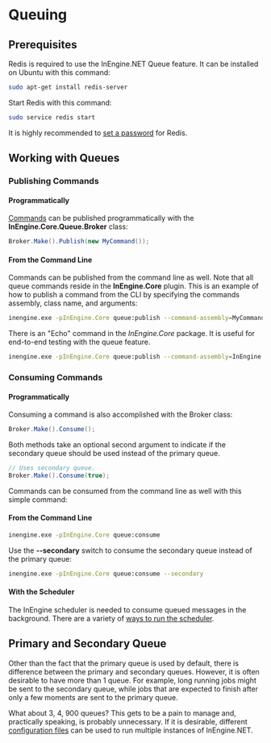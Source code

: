 # Queuing

## Prerequisites

Redis is required to use the InEngine.NET Queue feature. 
It can be installed on Ubuntu with this command:

```bash
sudo apt-get install redis-server
```

Start Redis with this command:

```bash
sudo service redis start
```

<div class="alert alert-info">
It is highly recommended to <a href="https://redis.io/topics/security#authentication-feature">set a password</a> for Redis.
</div>

## Working with Queues

### Publishing Commands

#### Programmatically

[Commands](commands) can be published programmatically with the **InEngine.Core.Queue.Broker** class:

```c#
Broker.Make().Publish(new MyCommand());
```

#### From the Command Line
Commands can be published from the command line as well.
Note that all queue commands reside in the **InEngine.Core** plugin.
This is an example of how to publish a command from the CLI by specifying the commands assembly, class name, and arguments:

```bash
inengine.exe -pInEngine.Core queue:publish --command-assembly=MyCommandPlugin.dll --command-class=MyCommand --args "text=bar"
```

There is an "Echo" command in the *InEngine.Core* package. It is useful for end-to-end testing with the queue feature.
 
```bash
inengine.exe -pInEngine.Core queue:publish --command-assembly=InEngine.Core.dll --command-class=InEngine.Core.Commands.Echo --args "text=foo"
```

### Consuming Commands

#### Programmatically
Consuming a command is also accomplished with the Broker class:

```c#
Broker.Make().Consume();
```

Both methods take an optional second argument to indicate if the secondary queue should be used instead of the primary queue.

```c#
// Uses secondary queue.
Broker.Make().Consume(true);
```

Commands can be consumed from the command line as well with this simple command:

#### From the Command Line

```bash
inengine.exe -pInEngine.Core queue:consume
```

Use the **--secondary** switch to consume the secondary queue instead of the primary queue:

```bash
inengine.exe -pInEngine.Core queue:consume --secondary
```

#### With the Scheduler

The InEngine scheduler is needed to consume queued messages in the background. 
There are a variety of [ways to run the scheduler](scheduling/#running-the-scheduler).


## Primary and Secondary Queue

Other than the fact that the primary queue is used by default, there is difference between the primary and secondary queues. 
However, it is often desirable to have more than 1 queue. 
For example, long running jobs might be sent to the secondary queue, 
while jobs that are expected to finish after only a few moments are sent to the primary queue.

What about 3, 4, 900 queues? This gets to be a pain to manage and, practically speaking, is probably unnecessary.
If it is desirable, different [configuration files](configuration) can be used to run multiple instances of InEngine.NET.

 
  

